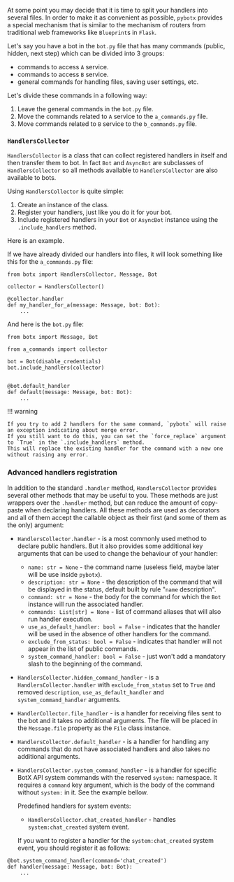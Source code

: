 At some point you may decide that it is time to split your handlers into several files.
In order to make it as convenient as possible, `pybotx` provides a special mechanism that is similar to the mechanism 
of routers from traditional web frameworks like `Blueprint`s in `Flask`.

Let's say you have a bot in the `bot.py` file that has many commands (public, hidden, next step) which can be divided into 3 groups:

 * commands to access `A` service.
 * commands to access `B` service.
 * general commands for handling files, saving user settings, etc.
 
Let's divide these commands in a following way:

 1. Leave the general commands in the `bot.py` file.
 2. Move the commands related to `A` service to the `a_commands.py` file.
 3. Move commands related to `B` service to the `b_commands.py` file.
 
### `HandlersCollector`

`HandlersCollector` is a class that can collect registered handlers in itself and then transfer them to bot.
In fact `Bot` and `AsyncBot` are subclasses of `HandlersCollector` so all methods available to `HandlersCollector` are also available to bots.


Using `HandlersCollector` is quite simple:

 1. Create an instance of the class.
 2. Register your handlers, just like you do it for your bot.
 3. Include registered handlers in your `Bot` or `AsyncBot` instance using the `.include_handlers` method.

Here is an example. 

If we have already divided our handlers into files, it will look something like this for the `a_commands.py` file:

```Python3
from botx import HandlersCollector, Message, Bot

collector = HandlersCollector()

@collector.handler
def my_handler_for_a(message: Message, bot: Bot):
    ...
```

And here is the `bot.py` file:

```Python3
from botx import Message, Bot

from a_commands import collector

bot = Bot(disable_credentials)
bot.include_handlers(collector)


@bot.default_handler
def default(message: Message, bot: Bot):
    ...
```

!!! warning

    If you try to add 2 handlers for the same command, `pybotx` will raise an exception indicating about merge error. 
    If you still want to do this, you can set the `force_replace` argument to `True` in the `.include_handlers` method. 
    This will replace the existing handler for the command with a new one without raising any error.
    
### Advanced handlers registration


In addition to the standard `.handler` method, `HandlersCollector` provides several other methods that may be useful to you. 
These methods are just wrappers over the `.handler` method, but can reduce the amount of copy-paste when declaring handlers. 
All these methods are used as decorators and all of them accept the callable object as their first (and some of them as the only) argument:

 * `HandlersCollector.handler` - is a most commonly used method to declare public handlers. 
But it also provides some additional key arguments that can be used to change the behaviour of your handler:
    
    * `name: str = None` - the command name (useless field, maybe later will be use inside `pybotx`).
    * `description: str = None` - the description of the command that will be displayed in the status, default built by rule "`name` description".
    * `command: str = None` - the body for the command for which the `Bot` instance will run the associated handler.
    * `commands: List[str] = None` - list of command aliases that will also run handler execution.
    * `use_as_default_handler: bool = False` - indicates that the handler will be used in the absence of other handlers for the command.
    * `exclude_from_status: bool = False` - indicates that handler will not appear in the list of public commands.
    * `system_command_handler: bool = False` - just won't add a mandatory slash to the beginning of the command.
    
 * `HandlersCollector.hidden_command_handler` - is a `HandlersCollector.handler` with `exclude_from_status` set to `True` and removed 
`description`, `use_as_default_handler` and `system_command_handler` arguments.
 * `HandlerCollector.file_handler` - is a handler for receiving files sent to the bot and it takes no additional arguments. 
 The file will be placed in the `Message.file` property as the `File` class instance.
 * `HandlersCollector.default_handler` - is a handler for handling any commands that do not have associated handlers and also takes no additional arguments.
 * `HandlersCollector.system_command_handler` - is a handler for specific BotX API system commands with the reserved `system:` namespace. 
 It requires a `command` key argument, which is the body of the command without `system:` in it. See the example bellow.
 
    Predefined handlers for system events:
    
     * `HandlersCollector.chat_created_handler` - handles `system:chat_created` system event.
  
    If you want to register a handler for the `system:chat_created` system event, you should register it as follows:
 
```Python3
@bot.system_command_handler(command='chat_created')
def handler(message: Message, bot: Bot):
    ...
```
